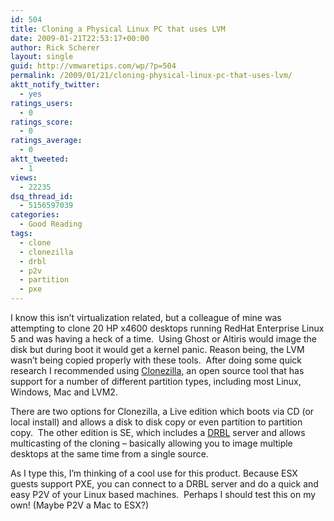 ```yaml
---
id: 504
title: Cloning a Physical Linux PC that uses LVM
date: 2009-01-21T22:53:17+00:00
author: Rick Scherer
layout: single
guid: http://vmwaretips.com/wp/?p=504
permalink: /2009/01/21/cloning-physical-linux-pc-that-uses-lvm/
aktt_notify_twitter:
  - yes
ratings_users:
  - 0
ratings_score:
  - 0
ratings_average:
  - 0
aktt_tweeted:
  - 1
views:
  - 22235
dsq_thread_id:
  - 5156597039
categories:
  - Good Reading
tags:
  - clone
  - clonezilla
  - drbl
  - p2v
  - partition
  - pxe
---
```

I know this isn&#8217;t virtualization related, but a colleague of mine was attempting to clone 20 HP x4600 desktops running RedHat Enterprise Linux 5 and was having a heck of a time.  Using Ghost or Altiris would image the disk but during boot it would get a kernel panic. Reason being, the LVM wasn&#8217;t being copied properly with these tools.  After doing some quick research I recommended using <a href="http://www.clonezilla.org" target="_blank">Clonezilla</a>, an open source tool that has support for a number of different partition types, including most Linux, Windows, Mac and LVM2.

There are two options for Clonezilla, a Live edition which boots via CD (or local install) and allows a disk to disk copy or even partition to partition copy.  The other edition is SE, which includes a <a href="http://drbl.sf.net/" target="_blank">DRBL</a> server and allows multicasting of the cloning &#8211; basically allowing you to image multiple desktops at the same time from a single source.

As I type this, I&#8217;m thinking of a cool use for this product. Because ESX guests support PXE, you can connect to a DRBL server and do a quick and easy P2V of your Linux based machines.  Perhaps I should test this on my own! (Maybe P2V a Mac to ESX?)